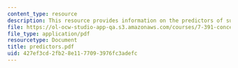 ```yaml
---
content_type: resource
description: This resource provides information on the predictors of success in college.
file: https://ol-ocw-studio-app-qa.s3.amazonaws.com/courses/7-391-concept-centered-teaching-spring-2006/427ef3cd2fb28e1177093976fc3adefc_predictors.pdf
file_type: application/pdf
resourcetype: Document
title: predictors.pdf
uid: 427ef3cd-2fb2-8e11-7709-3976fc3adefc
---
```

